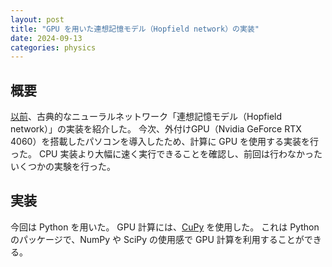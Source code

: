 ```yaml
---
layout: post
title: "GPU を用いた連想記憶モデル（Hopfield network）の実装"
date: 2024-09-13
categories: physics
---
```


## 概要

[以前](https://skrbcr.github.io/blog/physics/associative_memory)、古典的なニューラルネットワーク「連想記憶モデル（Hopfield network）」の実装を紹介した。
今次、外付けGPU（Nvidia GeForce RTX 4060）を搭載したパソコンを導入したため、計算に GPU を使用する実装を行った。
CPU 実装より大幅に速く実行できることを確認し、前回は行わなかったいくつかの実験を行った。

## 実装

今回は Python を用いた。
GPU 計算には、[CuPy](https://cupy.dev/) を使用した。
これは Python のパッケージで、NumPy や SciPy の使用感で GPU 計算を利用することができる。

